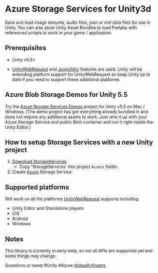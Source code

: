 # Azure Storage Services for Unity3d
Save and load image textures, audio files, json or xml data files for use in Unity.
You can also store Unity Asset Bundles to load Prefabs with referenced scripts to work in your game / application.

## Prerequisites
* Unity v5.5+
 - [UnityWebRequest](https://docs.unity3d.com/Manual/UnityWebRequest.html) and [JsonUtility](https://docs.unity3d.com/ScriptReference/JsonUtility.html) features are used. Unity will be extending platform support for UnityWebRequest so keep Unity up to date if you need to support these additional platforms.

## Azure Blob Storage Demos for Unity 5.5
Try the [Azure Storage Services Demos](https://github.com/Unity3dAzure/StorageServicesDemo) project for Unity v5.5 on Mac / Windows. (The demo project has got everything already bundled in and does not require any additional assets to work. Just wire it up with your Azure Storage Service and public Blob container and run it right inside the Unity Editor.)

## How to setup Storage Services with a new Unity project
1. [Download StorageServices](https://github.com/Unity3dAzure/StorageServices/archive/master.zip)  
	* Copy 'StorageServices' into project `Assets` folder.
2. Create [Azure](https://portal.azure.com) Storage Service

## Supported platforms
Will work on all the platforms [UnityWebRequest](https://docs.unity3d.com/Manual/UnityWebRequest.html) supports including:
* Unity Editor and Standalone players
* iOS
* Android
* Windows

## Notes
This library is currently in early beta, so not all APIs are supported yet and some things may change.

Questions or tweet #Unity #Azure [@deadlyfingers](https://twitter.com/deadlyfingers)
